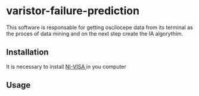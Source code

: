 # varistor-failure-prediction

This software is responsable for getting oscilocepe data from its terminal as the proces of data mining and on the next step create the IA algorythim.

## Installation
It is necessary to install [NI-VISA ](https://www.ni.com/pt-br/support/downloads/drivers/download.ni-visa.html#346210) in you computer
## Usage
